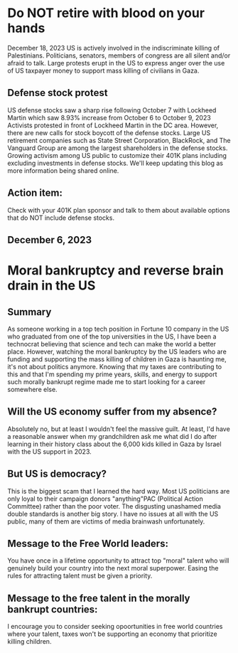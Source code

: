 # Do NOT retire with blood on your hands
December 18, 2023
US is actively involved in the indiscriminate killing of Palestinians.
Politicians, senators, members of congress are all silent and/or afraid to talk.
Large protests erupt in the US to express anger over the use of US taxpayer money to support mass killing of civilians in Gaza.

## Defense stock protest
US defense stocks saw a sharp rise following October 7 with Lockheed Martin which saw 8.93% increase from October 6 to October 9, 2023
Activists protested in front of Lockheed Martin in the DC area.
However, there are new calls for stock boycott of the defense stocks.
Large US retirement companies such as State Street Corporation, BlackRock, and The Vanguard Group are among the largest shareholders in the defense stocks.
Growing activism among US public to customize their 401K plans including excluding investments in defense stocks.
We'll keep updating this blog as more information being shared online.

## Action item: 
Check with your 401K plan sponsor and talk to them about available options that do NOT include defense stocks.




## December 6, 2023
# Moral bankruptcy and reverse brain drain in the US
## Summary
As someone working in a top tech position in Fortune 10 company in the US who graduated from one of the top universities in the US, I have been a technocrat believing that science and tech can make the world a better place. However, watching the moral bankruptcy by the US leaders who are funding and supporting the mass killing of children in Gaza is haunting me, it's not about politics anymore. Knowing that my taxes are contributing to this and that I'm spending my prime years, skills, and energy to support such morally bankrupt regime made me to start looking for a career somewhere else. 

## Will the US economy suffer from my absence? 
Absolutely no, but at least I wouldn't feel the massive guilt. At least, I'd have a reasonable answer when my grandchildren ask me what did I do after learning in their history class about the 6,000 kids killed in Gaza by Israel with the US support in 2023.

## But US is democracy?
This is the biggest scam that I learned the hard way. Most US politicians are only loyal to their campaign donors "anything"PAC (Political Action Committee) rather than the poor voter. The disgusting unashamed media double standards is another big story. I have no issues at all with the US public, many of them are victims of media brainwash unfortunately.

## Message to the Free World leaders:
You have once in a lifetime opportunity to attract top "moral" talent who will genuinely build your country into the next moral superpower. 
Easing the rules for attracting talent must be given a priority.

## Message to the free talent in the morally bankrupt countries:
I encourage you to consider seeking opoortunities in free world countries where your talent, taxes won't be supporting an economy that prioritize killing children. 
